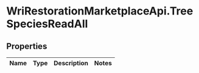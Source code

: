 # WriRestorationMarketplaceApi.TreeSpeciesReadAll

## Properties
Name | Type | Description | Notes
------------ | ------------- | ------------- | -------------


